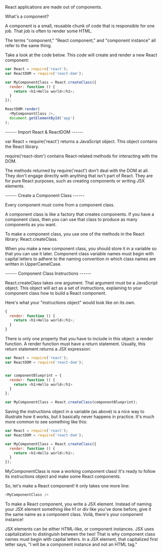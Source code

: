 React applications are made out of components.

What's a component?

A component is a small, reusable chunk of code that is responsible for one job. That job is often to render some HTML.

The terms "component," "React component," and "component instance" all refer to the same thing.

Take a look at the code below. This code will create and render a new React component:
```js
var React = require('react');
var ReactDOM = require('react-dom');

var MyComponentClass = React.createClass({
  render: function () {
    return <h1>Hello world</h1>;
  }
});

ReactDOM.render(
  <MyComponentClass />,
  document.getElementById('app')
);
```
------ Import React & ReactDOM ------

var React = require('react') returns a JavaScript object. This object contains the React library.

require('react-dom') contains React-related methods for interacting with the DOM.

The methods returned by require('react') don't deal with the DOM at all. They don't engage directly with anything that isn't part of React. They are for pure React purposes, such as creating components or writing JSX elements.

------ Create a Component Class ------

Every component must come from a component class.

A component class is like a factory that creates components. If you have a component class, then you can use that class to produce as many components as you want.

To make a component class, you use one of the methods in the React library: React.createClass.

When you make a new component class, you should store it in a variable so that you can use it later. Component class variable names must begin with capital letters to adhere to the naming convention in which class names are written in UpperCamelCase.

------ Component Class Instructions ------

React.createClass takes one argument. That argument must be a JavaScript object. This object will act as a set of instructions, explaining to your component class how to build a React component.

Here's what your "instructions object" would look like on its own.
```js
{
  render: function () {
    return <h1>Hello world</h1>;
  }
}
```

There is only one property that you have to include in this object: a render function. A render function must have a return statement. Usually, this return statement returns a JSX expression:

```js
var React = require('react');
var ReactDOM = require('react-dom');


var componentBlueprint = {
  render: function () {
    return <h1>Hello world</h1>
  }
};

var MyComponentClass = React.createClass(componentBlueprint);
```
Saving the instructions object in a variable (as above) is a nice way to illustrate how it works, but it basically never happens in practice. It's much more common to see something like this:

```js
var React = require('react');
var ReactDOM = require('react-dom');

var MyComponentClass = React.createClass({
  render: function () {
    return <h1>Hello world</h1>;
  }
});
```
MyComponentClass is now a working component class! It's ready to follow its instructions object and make some React components.

So, let's make a React component! It only takes one more line:
```js
<MyComponentClass />
```
To make a React component, you write a JSX element. Instead of naming your JSX element something like h1 or div like you've done before, give it the same name as a component class. Voilà, there's your component instance!

JSX elements can be either HTML-like, or component instances. JSX uses capitalization to distinguish between the two! That is why component class names must begin with capital letters. In a JSX element, that capitalized first letter says, "I will be a component instance and not an HTML tag."
